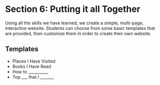 # Section 6: Putting it all Together

Using all the skills we have learned, we create a simple, multi-page, interactive website. Students can choose from
some basic templates that are provided, then customize them in order to create their own website.

## Templates

* Places I Have Visited
* Books I Have Read
* How to __________
* Top ___ that I _______

